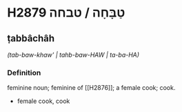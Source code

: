 # H2879 טַבָּחָה / טבחה

## ṭabbâchâh

_(tab-baw-khaw' | tahb-baw-HAW | ta-ba-HA)_

### Definition

feminine noun; feminine of [[H2876]]; a female cook; cook.

- female cook, cook
